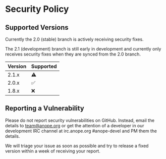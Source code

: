 # Security Policy

## Supported Versions

Currently the 2.0 (stable) branch is actively receiving security fixes.

The 2.1 (development) branch is still early in development and currently only receives security fixes when they are synced from the 2.0 branch.

Version | Supported
------- | ---------
2.1.x   | :warning:
2.0.x   | :white_check_mark:
1.8.x   | :x:

## Reporting a Vulnerability

Please do not report security vulnerabilities on GitHub. Instead, email the details to team@anope.org or get the attention of a developer in our development IRC channel at irc.anope.org #anope-devel and PM them the details.

We will triage your issue as soon as possible and try to release a fixed version within a week of receiving your report.
